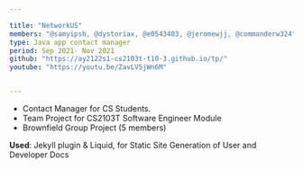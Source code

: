 ```yaml
---

title: "NetworkUS"
members: "@samyipsh, @dystoriax, @e0543403, @jeromewjj, @commanderw324"
type: Java app contact manager
period: Sep 2021- Nov 2021
github: "https://ay2122s1-cs2103t-t10-3.github.io/tp/"
youtube: "https://youtu.be/ZavLV5jWn6M"


---
```


- Contact Manager for CS Students.
- Team Project for CS2103T Software Engineer Module
- Brownfield Group Project (5 members)

**Used**: Jekyll plugin & Liquid, for Static Site Generation of User and Developer Docs
